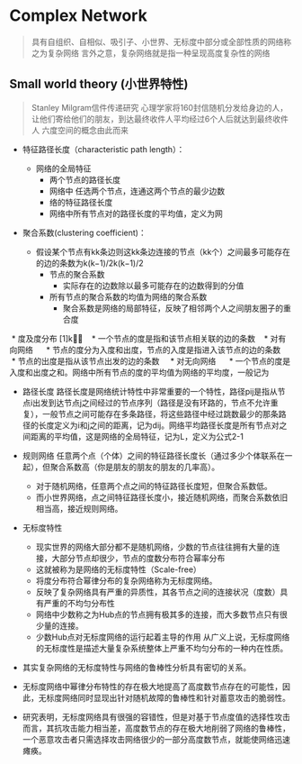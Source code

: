 # Complex Network
> 具有自组织、自相似、吸引子、小世界、无标度中部分或全部性质的网络称之为复杂网络
言外之意，复杂网络就是指一种呈现高度复杂性的网络

## Small world theory (小世界特性)
> Stanley Milgram信件传递研究 心理学家将160封信随机分发给身边的人，让他们寄给他们的朋友，到达最终收件人平均经过6个人后就达到最终收件人
> 六度空间的概念由此而来

  * 特征路径长度（characteristic path length）：
     * 网络的全局特征
       * 两个节点的路径长度
        * 网络中 任选两个节点，连通这两个节点的最少边数
       * 络的特征路径长度
        * 网络中所有节点对的路径长度的平均值，定义为网

  * 聚合系数(clustering coefficient)：
    * 假设某个节点有kk条边则这kk条边连接的节点（kk个）之间最多可能存在的边的条数为k(k−1)/2k(k−1)/2
      * 节点的聚合系数
        * 实际存在的边数除以最多可能存在的边数得到的分值
      * 所有节点的聚合系数的均值为网络的聚合系数
        * 聚合系数是网络的局部特征，反映了相邻两个人之间朋友圈子的重合度


  * 度及度分布  [1]k
    * 一个节点的度是指和该节点相关联的边的条数
    * 对有向网络
      * 节点的度分为入度和出度，节点的入度是指进入该节点的边的条数
      * 节点的出度是指从该节点出发的边的条数
     * 对无向网络
      * 一个节点的度是入度和出度之和。网络中所有节点的度的平均值为网络的平均度，一般记为 <K>

  * 路径长度  路径长度是网络统计特性中非常重要的一个特性，路径pij是指从节点i出发到达节点j之间经过的节点序列（路径是没有环路的，节点不允许重复），一般节点之间可能存在多条路径，将这些路径中经过跳数最少的那条路径的长度定义为i和j之间的距离，记为dij。网络平均路径长度是所有节点对之间距离的平均值，这是网络的全局特征，记为L，定义为公式2-1













* 规则网络 任意两个点（个体）之间的特征路径长度长（通过多少个体联系在一起），但聚合系数高（你是朋友的朋友的朋友的几率高）。
    * 对于随机网络，任意两个点之间的特征路径长度短，但聚合系数低。
    * 而小世界网络，点之间特征路径长度小，接近随机网络，而聚合系数依旧相当高，接近规则网络。
  
* 无标度特性
  * 现实世界的网络大部分都不是随机网络，少数的节点往往拥有大量的连接，大部分节点却很少，节点的度数分布符合幂率分布
  * 这就被称为是网络的无标度特性（Scale-free） 
   * 将度分布符合幂律分布的复杂网络称为无标度网络。
  * 反映了复杂网络具有严重的异质性，其各节点之间的连接状况（度数）具有严重的不均匀分布性
   * 网络中少数称之为Hub点的节点拥有极其多的连接，而大多数节点只有很少量的连接。
   * 少数Hub点对无标度网络的运行起着主导的作用 从广义上说，无标度网络的无标度性是描述大量复杂系统整体上严重不均匀分布的一种内在性质。


* 其实复杂网络的无标度特性与网络的鲁棒性分析具有密切的关系。
* 无标度网络中幂律分布特性的存在极大地提高了高度数节点存在的可能性，因此，无标度网络同时显现出针对随机故障的鲁棒性和针对蓄意攻击的脆弱性。
* 研究表明，无标度网络具有很强的容错性，但是对基于节点度值的选择性攻击而言，其抗攻击能力相当差，高度数节点的存在极大地削弱了网络的鲁棒性，一个恶意攻击者只需选择攻击网络很少的一部分高度数节点，就能使网络迅速瘫痪。
  
